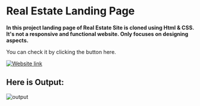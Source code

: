 #  **Real Estate Landing Page**
 
 **In this project landing page of Real Estate Site is cloned using Html & CSS. It's not a responsive and functional website. Only focuses on designing aspects.**

You can check it by clicking the button here.

[![Website link](https://img.shields.io/badge/Website-Link-green)](https://ansariyasir-real-estate-landing-page.netlify.app/)


## Here is Output:
![output](output.gif)






